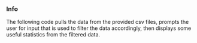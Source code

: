 ### Info
The following code pulls the data from the provided csv files, prompts the user for input that is used to filter the data accordingly, then displays some useful statistics from the filtered data.

